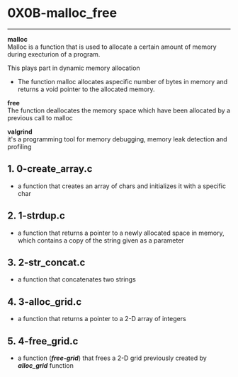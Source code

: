 # 0X0B-malloc_free
---

**malloc**<br>
Malloc is a function that is used to allocate a certain amount of memory during execturion of a program.

This plays part in dynamic memory allocation

- The function malloc allocates aspecific number of bytes in memory and returns a void pointer to the allocated memory.

**free**<br>
The function deallocates the memory space which have been allocated by a previous call to malloc

**valgrind**<br>
it's a programming tool for memory debugging, memory leak detection and profiling

## 1. 0-create_array.c
- a function that creates an array of chars and initializes it with a specific char

## 2. 1-strdup.c
- a function that returns a pointer to a newly allocated space in memory, which contains a copy of the string given as a parameter

## 3. 2-str_concat.c
- a function that concatenates two strings

## 4. 3-alloc_grid.c
- a function that returns a pointer to a 2-D array of integers

## 5. 4-free_grid.c
- a function (***free-grid***) that frees a 2-D grid previously created by ***alloc_grid*** function

